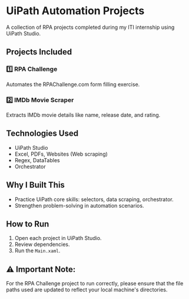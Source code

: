 # UiPath Automation Projects
A collection of RPA projects completed during my ITI internship using UiPath Studio.

## Projects Included
### 1️⃣ RPA Challenge
Automates the RPAChallenge.com form filling exercise.

### 2️⃣ IMDb Movie Scraper
Extracts IMDb movie details like name, release date, and rating.

## Technologies Used
- UiPath Studio
- Excel, PDFs, Websites (Web scraping)
- Regex, DataTables
- Orchestrator

## Why I Built This
- Practice UiPath core skills: selectors, data scraping, orchestrator.
- Strengthen problem-solving in automation scenarios.

## How to Run
1. Open each project in UiPath Studio.
2. Review dependencies.
3. Run the `Main.xaml`.

## ⚠ Important Note:
For the RPA Challenge project to run correctly, please ensure that the file paths used are updated to reflect your local machine's directories.
